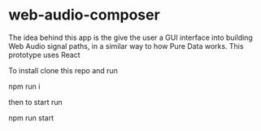 # web-audio-composer
The idea behind this app is the give the user a GUI interface into building Web Audio signal paths, in a similar way to how Pure Data works. This prototype uses React

To install clone this repo and run 

npm run i

then to start run

npm run start
